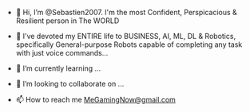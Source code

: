 - 👋 Hi, I’m @Sebastien2007. I'm the most Confident, Perspicacious & Resilient person in The WORLD
- 👀 I've devoted my ENTIRE life to BUSINESS, AI, ML, DL & Robotics, specifically General-purpose Robots capable of completing any task with just voice commands...

- 🌱 I’m currently learning ...
- 💞️ I’m looking to collaborate on ...
- 📫 How to reach me MeGamingNow@gmail.com

<!---
Sebastien2007/Sebastien2007 is a ✨ special ✨ repository because its `README.md` (this file) appears on your GitHub profile.
You can click the Preview link to take a look at your changes.
--->

